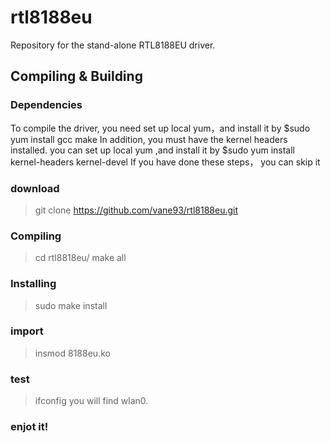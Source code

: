 rtl8188eu
=========

Repository for the stand-alone RTL8188EU driver.

Compiling & Building
---------
### Dependencies
To compile the driver, you need set up local yum，and install it by $sudo yum install gcc make 
In addition,
you must have the kernel headers installed. you can set up local yum ,and install it by $sudo yum install kernel-headers kernel-devel
If you have done these steps， you can skip it
### download

> git clone https://github.com/vane93/rtl8188eu.git
### Compiling

> cd rtl8818eu/
> make all

### Installing

> sudo make install

### import

> insmod 8188eu.ko

### test
> ifconfig 
  you will find wlan0.

### enjot it!
